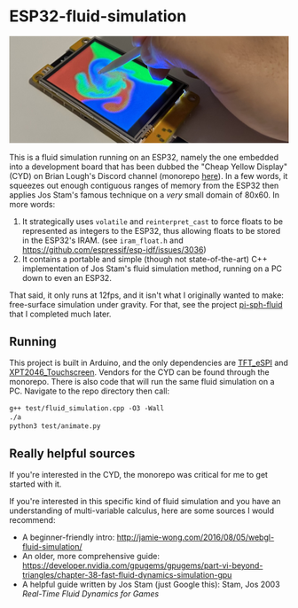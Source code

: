 # ESP32-fluid-simulation

![](images/headliner.jpg)

This is a fluid simulation running on an ESP32, namely the one embedded into a development board that has been dubbed the "Cheap Yellow Display" (CYD) on Brian Lough's Discord channel (monorepo [here](https://github.com/witnessmenow/ESP32-Cheap-Yellow-Display)). In a few words, it squeezes out enough contiguous ranges of memory from the ESP32 then applies Jos Stam's famous technique on a *very* small domain of 80x60. In more words:

1. It strategically uses `volatile` and `reinterpret_cast` to force floats to be represented as integers to the ESP32, thus allowing floats to be stored in the ESP32's IRAM. (see `iram_float.h` and https://github.com/espressif/esp-idf/issues/3036)
2. It contains a portable and simple (though not state-of-the-art) C++ implementation of Jos Stam's fluid simulation method, running on a PC down to even an ESP32.

That said, it only runs at 12fps, and it isn't what I originally wanted to make: free-surface simulation under gravity. For that, see the project [pi-sph-fluid](https://github.com/colonelwatch/pi-sph-fluid) that I completed much later.

## Running

This project is built in Arduino, and the only dependencies are [TFT_eSPI](https://github.com/Bodmer/TFT_eSPI) and [XPT2046_Touchscreen](https://github.com/PaulStoffregen/XPT2046_Touchscreen). Vendors for the CYD can be found through the monorepo. There is also code that will run the same fluid simulation on a PC. Navigate to the repo directory then call:

```
g++ test/fluid_simulation.cpp -O3 -Wall
./a
python3 test/animate.py
```

## Really helpful sources

If you're interested in the CYD, the monorepo was critical for me to get started with it.

If you're interested in this specific kind of fluid simulation and you have an understanding of multi-variable calculus, here are some sources I would recommend:

* A beginner-friendly intro: http://jamie-wong.com/2016/08/05/webgl-fluid-simulation/
* An older, more comprehensive guide: https://developer.nvidia.com/gpugems/gpugems/part-vi-beyond-triangles/chapter-38-fast-fluid-dynamics-simulation-gpu
* A helpful guide written by Jos Stam (just Google this): Stam, Jos 2003 *Real-Time Fluid Dynamics for Games*